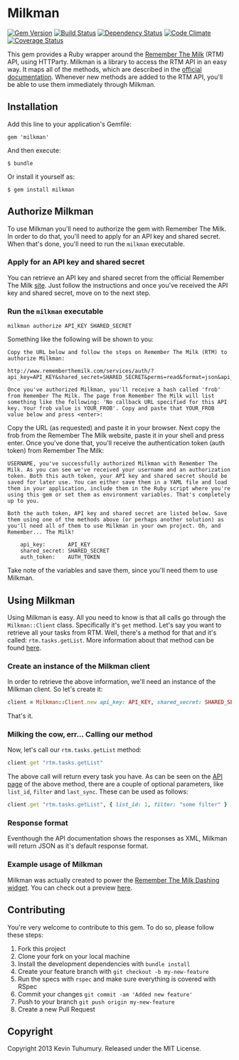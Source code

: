 # Milkman

[![Gem Version](https://badge.fury.io/rb/milkman.png)](http://badge.fury.io/rb/milkman)
[![Build Status](https://travis-ci.org/kevintuhumury/milkman.png?branch=master)](https://travis-ci.org/kevintuhumury/milkman)
[![Dependency Status](https://gemnasium.com/kevintuhumury/milkman.png)](https://gemnasium.com/kevintuhumury/milkman)
[![Code Climate](https://codeclimate.com/github/kevintuhumury/milkman.png)](https://codeclimate.com/github/kevintuhumury/milkman)
[![Coverage Status](https://coveralls.io/repos/kevintuhumury/milkman/badge.png?branch=master)](https://coveralls.io/r/kevintuhumury/milkman)

This gem provides a Ruby wrapper around the [Remember The Milk](https://www.rememberthemilk.com) (RTM) API, using HTTParty. Milkman is a library to access the RTM API in an easy way. It maps all of the methods, which are described in the [official documentation](https://www.rememberthemilk.com/services/api/methods/). Whenever new methods are added to the RTM API, you'll be able to use them immediately through Milkman.

## Installation

Add this line to your application's Gemfile:

    gem 'milkman'

And then execute:

    $ bundle

Or install it yourself as:

    $ gem install milkman

## Authorize Milkman

To use Milkman you'll need to authorize the gem with Remember The Milk. In order to do that, you'll need to apply for an API key and shared secret. When that's done, you'll need to run the `milkman` executable.

### Apply for an API key and shared secret

You can retrieve an API key and shared secret from the official Remember The Milk [site](https://www.rememberthemilk.com/services/api/keys.rtm). Just follow the instructions and once you've received the API key and shared secret, move on to the next step.

### Run the `milkman` executable

    milkman authorize API_KEY SHARED_SECRET
    
Something like the following will be shown to you:

    Copy the URL below and follow the steps on Remember The Milk (RTM) to authorize Milkman:

    http://www.rememberthemilk.com/services/auth/?api_key=API_KEY&shared_secret=SHARED_SECRET&perms=read&format=json&api_sig=08da0d11ef239318027364133ac1a644

    Once you've authorized Milkman, you'll receive a hash called 'frob' from Remember The Milk. The page from Remember The Milk will list something like the following: 'No callback URL specified for this API key. Your frob value is YOUR_FROB'. Copy and paste that YOUR_FROB value below and press <enter>:

Copy the URL (as requested) and paste it in your browser. Next copy the frob from the Remember The Milk website, paste it in your shell and press enter. Once you've done that, you'll receive the authentication token (auth token) from Remember The Milk:

    USERNAME, you've successfully authorized Milkman with Remember The Milk. As you can see we've received your username and an authorization token. Both this auth token, your API key and shared secret should be saved for later use. You can either save them in a YAML file and load them in your application, include them in the Ruby script where you're using this gem or set them as environment variables. That's completely up to you.

    Both the auth token, API key and shared secret are listed below. Save them using one of the methods above (or perhaps another solution) as you'll need all of them to use Milkman in your own project. Oh, and Remember... The Milk!

        api_key:       API_KEY
	    shared_secret: SHARED_SECRET
	    auth_token:    AUTH_TOKEN

Take note of the variables and save them, since you'll need them to use Milkman.

## Using Milkman

Using Milkman is easy. All you need to know is that all calls go through the `Milkman::Client` class. Specifically it's `get` method. Let's say you want to retrieve all your tasks from RTM. Well, there's a method for that and it's called: `rtm.tasks.getList`. More information about that method can be found [here](https://www.rememberthemilk.com/services/api/methods/rtm.tasks.getList.rtm).

### Create an instance of the Milkman client

In order to retrieve the above information, we'll need an instance of the Milkman client. So let's create it:

```ruby
client = Milkman::Client.new api_key: API_KEY, shared_secret: SHARED_SECRET, auth_token: AUTH_TOKEN
```
	
That's it.

### Milking the cow, err... Calling our method

Now, let's call our `rtm.tasks.getList` method:

```ruby
client.get "rtm.tasks.getList"
```
	
The above call will return every task you have. As can be seen on the [API page](https://www.rememberthemilk.com/services/api/methods/rtm.tasks.getList.rtm) of the above method, there are a couple of optional parameters, like `list_id`, `filter` and `last_sync`. These can be used as follows:

```ruby
client.get "rtm.tasks.getList", { list_id: 1, filter: "some filter" }
```

### Response format

Eventhough the API documentation shows the responses as XML, Milkman will return JSON as it's default response format.

### Example usage of Milkman

Milkman was actually created to power the [Remember The Milk Dashing widget](https://github.com/kevintuhumury/dashing-rememberthemilk). You can check out a preview [here](https://github.com/kevintuhumury/dashing-rememberthemilk#preview).

## Contributing

You're very welcome to contribute to this gem. To do so, please follow these steps:

1. Fork this project
2. Clone your fork on your local machine
3. Install the development dependencies with `bundle install`
4. Create your feature branch with `git checkout -b my-new-feature`
5. Run the specs with `rspec` and make sure everything is covered with RSpec
6. Commit your changes `git commit -am 'Added new feature'`
7. Push to your branch `git push origin my-new-feature`
8. Create a new Pull Request

## Copyright

Copyright 2013 Kevin Tuhumury. Released under the MIT License.
